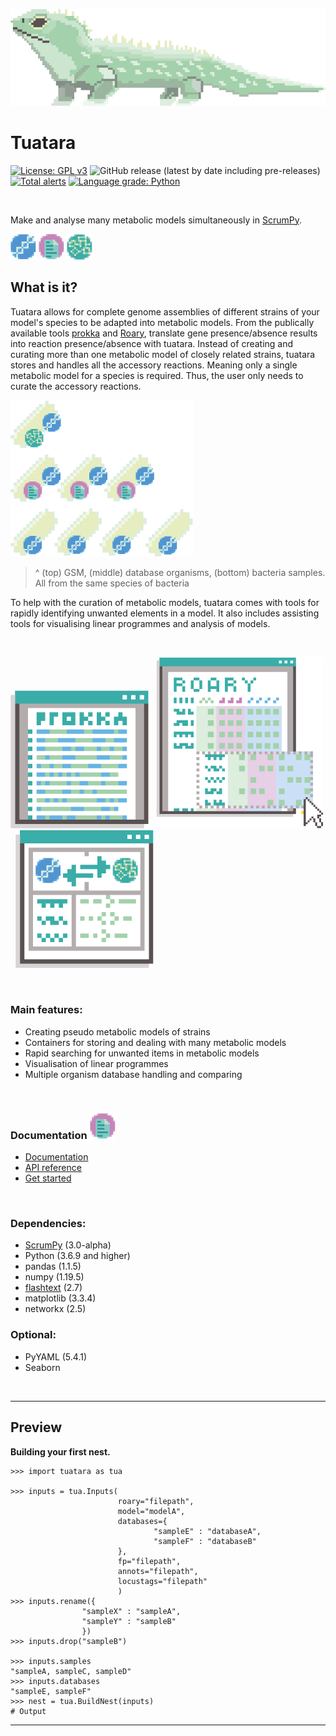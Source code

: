 
[logo]: ./doc/img/Asset_1.png "Tuatara"
[prokka]: ./doc/img/Asset_2.png
[translation]: ./doc/img/Asset_3.png
[roary]: ./doc/img/Asset_4.png
[gs]: ./doc/img/Asset_5.png "Genome sequence"
[database]: ./doc/img/Asset_6.png "Organism database"
[gsm]: ./doc/img/Asset_7.png "GSM"
[bacteria]: ./doc/img/Asset_9.png

![alt text][logo]
# Tuatara

[![License: GPL v3](https://img.shields.io/badge/License-GPLv3-blue.svg)](https://www.gnu.org/licenses/gpl-3.0)
![GitHub release (latest by date including pre-releases)](https://img.shields.io/github/v/release/CaileanCarter/tuatara?include_prereleases)
[![Total alerts](https://img.shields.io/lgtm/alerts/g/CaileanCarter/tuatara.svg?logo=lgtm&logoWidth=18)](https://lgtm.com/projects/g/CaileanCarter/tuatara/alerts/)
[![Language grade: Python](https://img.shields.io/lgtm/grade/python/g/CaileanCarter/tuatara.svg?logo=lgtm&logoWidth=18)](https://lgtm.com/projects/g/CaileanCarter/tuatara/context:python)

<br>

Make and analyse many metabolic models simultaneously in [ScrumPy](https://mudshark.brookes.ac.uk/ScrumPy).

![gs] ![database] ![gsm]

## What is it?

Tuatara allows for complete genome assemblies of different strains of your model's species to be adapted into metabolic models. From the publically available tools [prokka](https://github.com/tseemann/prokka) and [Roary](https://github.com/sanger-pathogens/Roary), translate gene presence/absence results into reaction presence/absence with tuatara. Instead of creating and curating more than one metabolic model of closely related strains, tuatara stores and handles all the accessory reactions. Meaning only a single metabolic model for a species is required. Thus, the user only needs to curate the accessory reactions. 

![bacteria]
> ^ (top) GSM, (middle) database organisms, (bottom) bacteria samples. All from the same species of bacteria

To help with the curation of metabolic models, tuatara comes with tools for rapidly identifying unwanted elements in a model. It also includes assisting tools for visualising linear programmes and analysis of models. 

<br>

![prokka] &nbsp;
![roary] &nbsp;
![translation]

<br>

### Main features:
- Creating pseudo metabolic models of strains
- Containers for storing and dealing with many metabolic models
- Rapid searching for unwanted items in metabolic models
- Visualisation of linear programmes
- Multiple organism database handling and comparing

<br>


### Documentation ![database]
- [Documentation](https://github.com/CaileanCarter/tuatara/blob/master/doc/Documentation.md)
- [API reference](https://github.com/CaileanCarter/tuatara/blob/master/doc/API%20reference.md)
- [Get started](https://github.com/CaileanCarter/tuatara/blob/master/doc/Get%20started.md)

<br>

### Dependencies:
- [ScrumPy](https://mudshark.brookes.ac.uk/ScrumPy) (3.0-alpha)
- Python (3.6.9 and higher)
- pandas (1.1.5)
- numpy (1.19.5)
- [flashtext](https://github.com/vi3k6i5/flashtext) (2.7)
- matplotlib (3.3.4)
- networkx (2.5)

### Optional:
- PyYAML (5.4.1)
- Seaborn 


<br>

---

## Preview

<b>Building your first nest.</b>

```
>>> import tuatara as tua

>>> inputs = tua.Inputs(
                        roary="filepath",
                        model="modelA",
                        databases={
                                "sampleE" : "databaseA",
                                "sampleF" : "databaseB"
                        },
                        fp="filepath",
                        annots="filepath",
                        locustags="filepath"
                        )
>>> inputs.rename({
                "sampleX" : "sampleA",
                "sampleY" : "sampleB"
                })
>>> inputs.drop("sampleB")

>>> inputs.samples
"sampleA, sampleC, sampleD"
>>> inputs.databases
"sampleE, sampleF"
>>> nest = tua.BuildNest(inputs)
# Output
```
---



